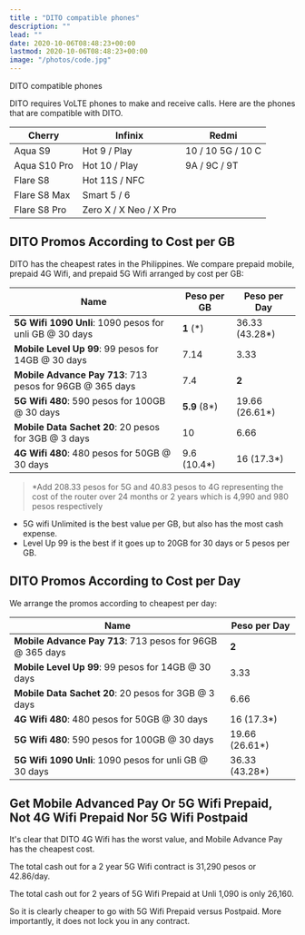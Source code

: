 ```yaml
---
title : "DITO compatible phones"
description: ""
lead: ""
date: 2020-10-06T08:48:23+00:00
lastmod: 2020-10-06T08:48:23+00:00
image: "/photos/code.jpg"
---
```



DITO compatible phones

DITO requires VoLTE phones to make and receive calls. Here are the phones that are compatible with DITO.


Cherry | Infinix | Redmi
--- | --- | ---
Aqua S9 | Hot 9 / Play | 10 / 10 5G / 10 C 
Aqua S10 Pro | Hot 10 / Play | 9A / 9C / 9T
Flare S8 | Hot 11S / NFC | |
Flare S8 Max | Smart 5 / 6 | | 
Flare S8 Pro | Zero X / X Neo / X Pro | |

<!-- / Flare S8 Lite
/ Flare Y20
/ Flare Y5 -->

<!-- Xiaomi 11 Lite 5G NE
Xiaomi 11T
Xiaomi 11T Pro
Xiaomi 12 Series
Xiaomi 12
Xiaomi 12 Lite
 -->



## DITO Promos According to Cost per GB

DITO has the cheapest rates in the Philippines. We compare prepaid mobile, prepaid 4G Wifi, and prepaid 5G Wifi arranged by cost per GB:

<!-- Mobile Prepaid | 4G Wifi Prepaid | 5G Wifi Prepaid
--- | --- | ---
Data Sachet 20 | 480 | 590
Advance Pay 713 |  | Unli -->

Name | Peso per GB | Peso per Day
--- | --- | --- 
**5G Wifi 1090 Unli**: 1090 pesos for unli GB @ 30 days | **1** (*) | 36.33 (43.28*)
**Mobile Level Up 99**: 99 pesos for 14GB @ 30 days | 7.14 | 3.33
**Mobile Advance Pay 713**: 713 pesos for 96GB @ 365 days | 7.4 | **2**
**5G Wifi 480**: 590 pesos for 100GB @ 30 days | **5.9** (8*) | 19.66 (26.61*)
**Mobile Data Sachet 20**: 20 pesos for 3GB @ 3 days | 10 | 6.66
**4G Wifi 480**: 480 pesos for 50GB @ 30 days | 9.6 (10.4*) | 16 (17.3*)

> *Add 208.33 pesos for 5G and 40.83 pesos to 4G representing the cost of the router over 24 months or 2 years which is 4,990 and 980 pesos respectively


- 5G wifi Unlimited is the best value per GB, but also has the most cash expense.
- Level Up 99 is the best if it goes up to 20GB for 30 days or 5 pesos per GB. 


## DITO Promos According to Cost per Day

We arrange the promos according to cheapest per day:

Name | Peso per Day
--- | --- 
**Mobile Advance Pay 713**: 713 pesos for 96GB @ 365 days | **2**
**Mobile Level Up 99**: 99 pesos for 14GB @ 30 days | 3.33
**Mobile Data Sachet 20**: 20 pesos for 3GB @ 3 days | 6.66
**4G Wifi 480**: 480 pesos for 50GB @ 30 days | 16 (17.3*)
**5G Wifi 480**: 590 pesos for 100GB @ 30 days | 19.66 (26.61*)
**5G Wifi 1090 Unli**: 1090 pesos for unli GB @ 30 days | 36.33 (43.28*)


<!-- 520.83 
798.33 
1298.33
 -->





## Get Mobile Advanced Pay Or 5G Wifi Prepaid, Not 4G Wifi Prepaid Nor 5G Wifi Postpaid

It's clear that DITO 4G Wifi has the worst value, and Mobile Advance Pay has the cheapest cost. 


The total cash out for a 2 year 5G Wifi contract is 31,290 pesos or 42.86/day.

The total cash out for 2 years of 5G Wifi Prepaid at Unli 1,090 is only 26,160.

So it is clearly cheaper to go with 5G Wifi Prepaid versus Postpaid. More importantly, it does not lock you in any contract. 


<!-- 26820
4470
31290  -->



<!-- mobile
20p 2g 3d = 10p/g 6.6p/d
713p 96g 365d =  7.4p/g 2p/d

4g
480p 50 = 9.6p/g or 16p/d 

5g
590p 100g 30d = 5.9p/g 19.6p/d
1090p unli 30d = 36.3/d


cost per g
1 5G unli
5.9 5G
7.4 mob advance
9.6 4G
10 mob sachet

cost per d
2 mob advance
6.6 mob sachet
16 4G
19.6 5G
36.6 5G 
 -->